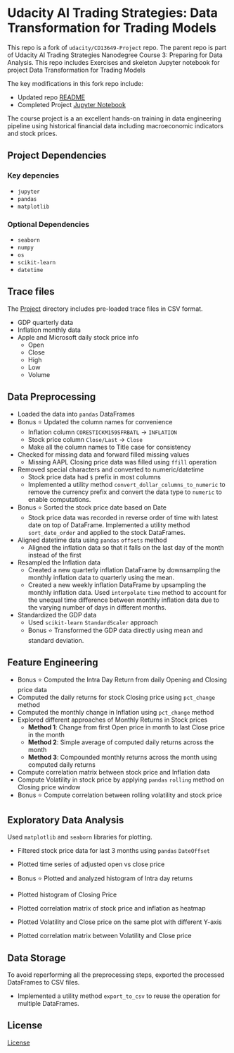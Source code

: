 # Udacity AI Trading Strategies: Data Transformation for Trading Models

This repo is a fork of `udacity/CD13649-Project` repo. The parent repo is part of Udacity AI Trading Strategies Nanodegree Course 3: Preparing for Data Analysis. This repo includes Exercises and skeleton Jupyter notebook for project Data Transformation for Trading Models

The key modifications in this fork repo include:
- Updated repo [README](https://github.com/sharan-naribole/finance-data-exploration/blob/main/README.md)
- Completed Project [Jupyter Notebook](https://github.com/sharan-naribole/finance-data-exploration/blob/main/Project/Preparing-for-data-analysis-project-student.ipynb)

The course project is a an excellent hands-on training in data engineering pipeline using historical financial data including macroeconomic indicators and stock prices.

## Project Dependencies

### Key depencies

- `jupyter`
- `pandas`
- `matplotlib`

### Optional Dependencies

- `seaborn`
- `numpy`
- `os`
- `scikit-learn`
- `datetime`

## Trace files

The [Project](https://github.com/sharan-naribole/finance-data-exploration/tree/main/Project) directory includes pre-loaded trace files in CSV format.

- GDP quarterly data
- Inflation monthly data
- Apple and Microsoft daily stock price info
    - Open
    - Close
    - High
    - Low
    - Volume

## Data Preprocessing

- Loaded the data into `pandas` DataFrames
- Bonus :star: Updated the column names for convenience
    - Inflation column `CORESTICKM159SFRBATL` -> `INFLATION`
    - Stock price column `Close/Last` -> `Close`
    - Make all the column names to Title case for consistency
- Checked for missing data and forward filled missing values
  - Missing AAPL Closing price data was filled using `ffill` operation
- Removed special characters and converted to numeric/datetime
    - Stock price data had `$` prefix in most columns
    - Implemented a utility method `convert_dollar_columns_to_numeric` to remove the currency prefix and convert the data type to `numeric` to enable computations.
- Bonus :star: Sorted the stock price date based on Date
    - Stock price data was recorded in reverse order of time with latest date on top of DataFrame. Implemented a utility method `sort_date_order` and applied to the stock DataFrames.
- Aligned datetime data using `pandas` `offsets` method
    - Aligned the inflation data so that it falls on the last day of the month instead of the first
- Resampled the Inflation data
    - Created a new quarterly inflation DataFrame by downsampling the monthly inflation data to quarterly using the mean.
    - Created a new weekly inflation DataFrame by upsampling the monthly inflation data. Used `interpolate` `time` method to account for the unequal time difference between monthly inflation data due to the varying number of days in different months.
- Standardized the GDP data
    -  Used `scikit-learn` `StandardScaler` approach
    -  Bonus :star: Transformed the GDP data directly using mean and standard deviation.

## Feature Engineering
- Bonus :star: Computed the Intra Day Return from daily Opening and Closing price data
- Computed the daily returns for stock Closing price using `pct_change` method
- Computed the monthly change in Inflation using `pct_change` method
- Explored different approaches of Monthly Returns in Stock prices
    - **Method 1**: Change from first Open price in month to last Close price in the month
    - **Method 2**: Simple average of computed daily returns across the month
    - **Method 3**: Compounded monthly returns across the month using computed daily returns
- Compute correlation matrix between stock price and Inflation data
- Compute Volatility in stock price by applying `pandas` `rolling` method on Closing price window
- Bonus :star: Compute correlation between rolling volatility and stock price

## Exploratory Data Analysis

Used `matplotlib` and `seaborn` libraries for plotting.

- Filtered stock price data for last 3 months using `pandas` `DateOffset`
- Plotted time series of adjusted open vs close price

- Bonus :star: Plotted and analyzed histogram of Intra day returns
- Plotted histogram of Closing Price 
- Plotted correlation matrix of stock price and inflation as heatmap
- Plotted Volatility and Close price on the same plot with different Y-axis
- Plotted correlation matrix between Volatility and Close price

## Data Storage

To avoid reperforming all the preprocessing steps, exported the processed DataFrames to CSV files.

- Implemented a utility method `export_to_csv` to reuse the operation for multiple DataFrames.

## License

[License](LICENSE.txt)
